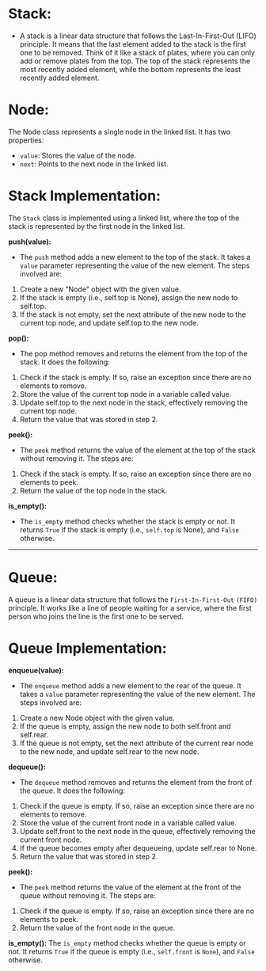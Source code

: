 # Stack:
* A stack is a linear data structure that follows the Last-In-First-Out (LIFO) principle. It means that the last element added to the stack is the first one to be removed. Think of it like a stack of plates, where you can only add or remove plates from the top. The top of the stack represents the most recently added element, while the bottom represents the least recently added element.

# Node:
The Node class represents a single node in the linked list. It has two properties:

* `value`: Stores the value of the node.
* `next`: Points to the next node in the linked list.

# Stack Implementation:

The `Stack` class is implemented using a linked list, where the top of the stack is represented by the first node in the linked list.

**push(value):**
* The `push` method adds a new element to the top of the stack. It takes a `value` parameter representing the value of the new element. The steps involved are:

<ol>
<li>Create a new "Node" object with the given value.</li>
<li>If the stack is empty (i.e., self.top is None), assign the new node to self.top.</li>
<li>If the stack is not empty, set the next attribute of the new node to the current top node, and update self.top to the new node.</li>
</ol>

**pop():**
* The pop method removes and returns the element from the top of the stack. It does the following:

<ol>
<li>Check if the stack is empty. If so, raise an exception since there are no elements to remove.</li>
<li>Store the value of the current top node in a variable called value.</li>
<li>Update self.top to the next node in the stack, effectively removing the current top node.</li>
<li>Return the value that was stored in step 2.</li>
</ol>

**peek():**
* The `peek` method returns the value of the element at the top of the stack without removing it. The steps are:
<ol>
<li>Check if the stack is empty. If so, raise an exception since there are no elements to peek.</li>
<li>Return the value of the top node in the stack.</li>
</ol>

**is_empty():**
* The `is_empty` method checks whether the stack is empty or not. It returns `True` if the stack is empty (i.e., `self.top` is None), and `False` otherwise.

---
# Queue:
A queue is a linear data structure that follows the `First-In-First-Out` `(FIFO)` principle. It works like a line of people waiting for a service, where the first person who joins the line is the first one to be served.

# Queue Implementation:

**enqueue(value):**
* The `enqueue` method adds a new element to the rear of the queue. It takes a `value` parameter representing the value of the new element. 
The steps involved are:
<ol>
<li>Create a new Node object with the given value.
<li>If the queue is empty, assign the new node to both self.front and self.rear.
<li>If the queue is not empty, set the next attribute of the current rear node to the new node, and update self.rear to the new node.
</ol>

**dequeue():**
* The `dequeue` method removes and returns the element from the front of the queue. It does the following:
<ol>
<li>Check if the queue is empty. If so, raise an exception since there are no elements to remove.
<li>Store the value of the current front node in a variable called value.
<li>Update self.front to the next node in the queue, effectively removing the current front node.
<li>If the queue becomes empty after dequeueing, update self.rear to None.
<li>Return the value that was stored in step 2.
</ol>


**peek():**
* The `peek` method returns the value of the element at the front of the queue without removing it. The steps are:
<ol>
<li>Check if the queue is empty. If so, raise an exception since there are no elements to peek.
<li>Return the value of the front node in the queue.
</ol>

**is_empty():**
The `is_empty` method checks whether the queue is empty or not. It returns `True` if the queue is empty (i.e., `self.front` is `None`), and `False` otherwise.

